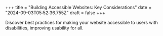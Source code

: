 +++
title = "Building Accessible Websites: Key Considerations"
date = "2024-09-03T05:52:36.755Z"
draft = false
+++

  Discover best practices for making your website accessible to users with disabilities, improving usability for all.
        